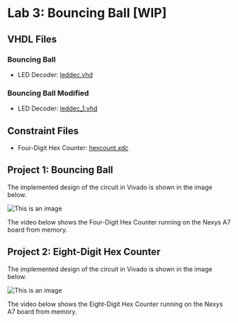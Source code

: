 # Lab 3: Bouncing Ball [WIP]

## VHDL Files
### Bouncing Ball
* LED Decoder: [leddec.vhd](./leddec.vhd)

### Bouncing Ball Modified
* LED Decoder: [leddec_1.vhd](./leddec_1.vhd)

## Constraint Files
* Four-Digit Hex Counter: [hexcount.xdc](./hexcount.xdc)


## Project 1: Bouncing Ball
The implemented design of the circuit in Vivado is shown in the image below.

![This is an image]()


The video below shows the Four-Digit Hex Counter running on the Nexys A7 board from memory.




## Project 2: Eight-Digit Hex Counter
The implemented design of the circuit in Vivado is shown in the image below.

![This is an image]()

The video below shows the Eight-Digit Hex Counter running on the Nexys A7 board from memory.

